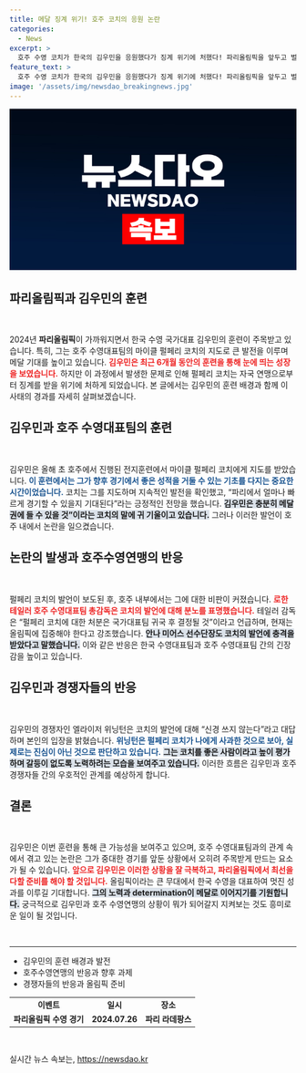 ```yaml
---
title: 메달 징계 위기! 호주 코치의 응원 논란
categories:
  - News
excerpt: >
  호주 수영 코치가 한국의 김우민을 응원했다가 징계 위기에 처했다! 파리올림픽을 앞두고 벌어진 논란과 두 선수의 치열한 메달 경쟁은 과연 어디로 흘러갈까? 클릭하고 진실을 확인하세요!
feature_text: >
  호주 수영 코치가 한국의 김우민을 응원했다가 징계 위기에 처했다! 파리올림픽을 앞두고 벌어진 논란과 두 선수의 치열한 메달 경쟁은 과연 어디로 흘러갈까? 클릭하고 진실을 확인하세요!
image: '/assets/img/newsdao_breakingnews.jpg'
---
```


<p><img src="/assets/img/newsdao_breakingnews.jpg" alt="bookingtag 속보" /></p>

<h2 data-ke-size="size26">파리올림픽과 김우민의 훈련</h2>

<p data-ke-size="size16">&nbsp;</p>

<p data-ke-size="size16">2024년 <b>파리올림픽</b>이 가까워지면서 한국 수영 국가대표 김우민의 훈련이 주목받고 있습니다. 특히, 그는 호주 수영대표팀의 마이클 펄페리 코치의 지도로 큰 발전을 이루며 메달 기대를 높이고 있습니다. <b><span style="color: #ee2323;">김우민은 최근 6개월 동안의 훈련을 통해 눈에 띄는 성장을 보였습니다.</span></b> 하지만 이 과정에서 발생한 문제로 인해 펄페리 코치는 자국 연맹으로부터 징계를 받을 위기에 처하게 되었습니다. 본 글에서는 김우민의 훈련 배경과 함께 이 사태의 경과를 자세히 살펴보겠습니다.</p>

<h2 data-ke-size="size26">김우민과 호주 수영대표팀의 훈련</h2>

<p data-ke-size="size16">&nbsp;</p>

<p data-ke-size="size16">김우민은 올해 초 호주에서 진행된 전지훈련에서 마이클 펄페리 코치에게 지도를 받았습니다. <b><span style="color: #1a5490;">이 훈련에서는 그가 향후 경기에서 좋은 성적을 거둘 수 있는 기초를 다지는 중요한 시간이었습니다.</span></b> 코치는 그를 지도하며 지속적인 발전을 확인했고, “파리에서 얼마나 빠르게 경기할 수 있을지 기대된다”라는 긍정적인 전망을 했습니다. <b><span style="background-color: #21538527;">김우민은 충분히 메달권에 들 수 있을 것”이라는 코치의 말에 귀 기울이고 있습니다.</span></b> 그러나 이러한 발언이 호주 내에서 논란을 일으켰습니다.</p>

<h2 data-ke-size="size26">논란의 발생과 호주수영연맹의 반응</h2>

<p data-ke-size="size16">&nbsp;</p>

<p data-ke-size="size16">펄페리 코치의 발언이 보도된 후, 호주 내부에서는 그에 대한 비판이 커졌습니다. <b><span style="color: #ee2323;">로한 테일러 호주 수영대표팀 총감독은 코치의 발언에 대해 분노를 표명했습니다.</span></b> 테일러 감독은 “펄페리 코치에 대한 처분은 국가대표팀 귀국 후 결정될 것”이라고 언급하며, 현재는 올림픽에 집중해야 한다고 강조했습니다. <b><span style="background-color: #21538527;">안나 미어스 선수단장도 코치의 발언에 충격을 받았다고 말했습니다.</span></b> 이와 같은 반응은 한국 수영대표팀과 호주 수영대표팀 간의 긴장감을 높이고 있습니다.</p>

<h2 data-ke-size="size26">김우민과 경쟁자들의 반응</h2>

<p data-ke-size="size16">&nbsp;</p>

<p data-ke-size="size16">김우민의 경쟁자인 엘라이저 위닝턴은 코치의 발언에 대해 “신경 쓰지 않는다”라고 대답하며 본인의 입장을 밝혔습니다. <b><span style="color: #1a5490;">위닝턴은 펄페리 코치가 나에게 사과한 것으로 보아, 실제로는 진심이 아닌 것으로 판단하고 있습니다.</span></b> <b><span style="background-color: #21538527;">그는 코치를 좋은 사람이라고 높이 평가하며 갈등이 없도록 노력하려는 모습을 보여주고 있습니다.</span></b> 이러한 흐름은 김우민과 호주 경쟁자들 간의 우호적인 관계를 예상하게 합니다.</p>

<h2 data-ke-size="size26">결론</h2>

<p data-ke-size="size16">&nbsp;</p>

<p data-ke-size="size16">김우민은 이번 훈련을 통해 큰 가능성을 보여주고 있으며, 호주 수영대표팀과의 관계 속에서 겪고 있는 논란은 그가 중대한 경기를 앞둔 상황에서 오히려 주목받게 만드는 요소가 될 수 있습니다. <b><span style="color: #ee2323;">앞으로 김우민은 이러한 상황을 잘 극복하고, 파리올림픽에서 최선을 다할 준비를 해야 할 것입니다.</span></b> 올림픽이라는 큰 무대에서 한국 수영을 대표하여 멋진 성과를 이루길 기대합니다. <b><span style="background-color: #21538527;">그의 노력과 determination이 메달로 이어지기를 기원합니다.</span></b> 궁극적으로 김우민과 호주 수영연맹의 상황이 뭐가 되어갈지 지켜보는 것도 흥미로운 일이 될 것입니다.</p>

<p data-ke-size="size16">&nbsp;</p>

<hr>

<ul>
  <li>김우민의 훈련 배경과 발전</li>
  <li>호주수영연맹의 반응과 향후 과제</li>
  <li>경쟁자들의 반응과 올림픽 준비</li>
</ul>

<table>
  <tr>
    <td style="text-align: center; height: 17px;"><b>이벤트</b></td>
    <td style="text-align: center; height: 17px;"><b>일시</b></td>
    <td style="text-align: center; height: 17px;"><b>장소</b></td>
  </tr>
  <tr>
    <td style="text-align: center; height: 17px;"><b>파리올림픽 수영 경기</b></td>
    <td style="text-align: center; height: 17px;"><b>2024.07.26</b></td>
    <td style="text-align: center; height: 17px;"><b>파리 라데팡스</b></td>
  </tr>
</table>

<p data-ke-size="size16">&nbsp;</p>
실시간 뉴스 속보는, <a href="https://newsdao.kr" rel="dofollow">https://newsdao.kr</a>



